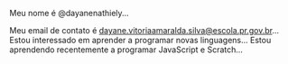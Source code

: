 Meu nome é @dayanenathiely...

Meu email de contato é dayane.vitoriaamaralda.silva@escola.pr.gov.br...
Estou interessado em aprender a programar novas linguagens...
Estou aprendendo recentemente a programar JavaScript e Scratch...
